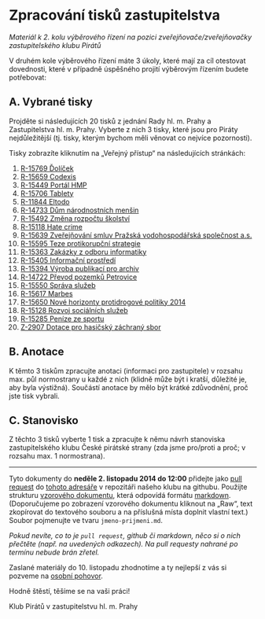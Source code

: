 Zpracování tisků zastupitelstva
============================

*Materiál k 2. kolu výběrového řízení na pozici zveřejňovače/zveřejňovačky zastupitelského klubu Pirátů*

V druhém kole výběrového řízení máte 3 úkoly, které mají za cíl otestovat dovednosti, které v případně úspěšného projití výběrovým řízením budete potřebovat:

A. Vybrané tisky
----------------

Projděte si následujících 20 tisků z jednání Rady hl. m. Prahy a Zastupitelstva hl. m. Prahy. Vyberte z nich 3 tisky, které jsou pro Piráty nejdůležitější (tj. tisky, kterým bychom měli věnovat co nejvíce pozornosti). 

Tisky zobrazíte kliknutím na „Veřejný přístup“ na následujících stránkách:

   1. [R-15769 Ďolíček](http://zastupitelstvo.praha.eu/ina2014/tedusndetail.aspx?id=223198)
   2. [R-15659 Codexis](http://zastupitelstvo.praha.eu/ina2014/tedusndetail.aspx?id=222331)
   3. [R-15449 Portál HMP](http://zastupitelstvo.praha.eu/ina2014/tedusndetail.aspx?id=220592)
   4. [R-15706 Tablety](http://zastupitelstvo.praha.eu/ina2014/tedusndetail.aspx?id=222713)
   5. [R-11844 Eltodo](http://zastupitelstvo.praha.eu/ina2014/tedusndetail.aspx?id=191973)
   6. [R-14733 Dům národnostních menšin](http://zastupitelstvo.praha.eu/ina2014/tedusndetail.aspx?id=214015)
   7. [R-15492 Změna rozpočtu školství](http://zastupitelstvo.praha.eu/ina2014/tedusndetail.aspx?id=220921)
   8. [R-15118 Hate crime](http://zastupitelstvo.praha.eu/ina2014/tedusndetail.aspx?id=217712)
   9. [R-15639 Zveřejňování smluv Pražská vodohospodářská společnost a.s.](http://zastupitelstvo.praha.eu/ina2014/tedusndetail.aspx?id=222161)
   10. [R-15595 Teze protikorupční strategie](http://zastupitelstvo.praha.eu/ina2014/tedusndetail.aspx?id=221647)
   11. [R-15363 Zakázky z odboru informatiky](http://zastupitelstvo.praha.eu/ina2014/tedusndetail.aspx?id=219812)
   12. [R-15405 Informační prostředí](http://zastupitelstvo.praha.eu/ina2014/tedusndetail.aspx?id=220213)
   13. [R-15394 Výroba publikací pro archiv](http://zastupitelstvo.praha.eu/ina2014/tedusndetail.aspx?id=220109)
   14. [R-14722 Převod pozemků Petrovice](http://zastupitelstvo.praha.eu/ina2014/tedusndetail.aspx?id=213917)
   15. [R-15550 Správa služeb](http://zastupitelstvo.praha.eu/ina2014/tedusndetail.aspx?id=221442)
   16. [R-15617 Marbes](http://zastupitelstvo.praha.eu/ina2014/tedusndetail.aspx?id=221959)
   17. [R-15650 Nové horizonty protidrogové politiky 2014](http://zastupitelstvo.praha.eu/ina2014/tedusndetail.aspx?id=222241)
   18. [R-15128 Rozvoj sociálních služeb](http://zastupitelstvo.praha.eu/ina2014/tedusndetail.aspx?id=217773)
   19. [R-15285 Peníze ze sportu](http://zastupitelstvo.praha.eu/ina2014/tedusndetail.aspx?id=219292)
   20. [Z-2907 Dotace pro hasičský záchraný sbor](http://zastupitelstvo.praha.eu/ina2014/tedusndetail.aspx?id=216815)

B. Anotace
-----------

K těmto 3 tiskům zpracujte anotaci (informaci pro zastupitele) v rozsahu max. půl normostrany u každé z nich (klidně může být i kratší, důležité je, aby byla výstižná). Součástí anotace by mělo být krátké zdůvodnění, proč jste tisk vybrali.


C. Stanovisko
------------
Z těchto 3 tisků vyberte 1 tisk a zpracujte k němu návrh stanoviska zastupitelského klubu České pirátské strany (zda jsme pro/proti a proč; v rozsahu max. 1 normostrana).

---

Tyto dokumenty do **neděle 2. listopadu 2014 do 12:00** přidejte jako 
[pull request](https://help.github.com/articles/creating-a-pull-request/) 
do [tohoto adresáře](https://github.com/pirati-cz/KlubPraha/tree/master/vyberka/zverejnovac) v repozitáři našeho klubu na githubu. Použijte strukturu [vzorového dokumentu](https://github.com/pirati-cz/KlubPraha/blob/master/vyberka/zverejnovac/jana-pilna.md), 
která odpovídá formátu [markdown](http://daringfireball.net/projects/markdown/syntax). 
(Doporučujeme po zobrazení vzorového dokumentu kliknout na „Raw“, text zkopírovat do textového souboru a na příslušná místa doplnit vlastní text.) Soubor pojmenujte ve tvaru ``jmeno-prijmeni.md``.

*Pokud nevíte, co to je ``pull request``, github či markdown, něco si o nich přečtěte (např. na uvedených odkazech). Na pull requesty nahrané po termínu nebude brán zřetel.*

Zaslané materiály do 10. listopadu zhodnotíme a ty nejlepší z vás si pozveme na [osobní pohovor](kriteria.md). 

Hodně štěstí, těšíme se na vaši práci!

Klub Pirátů v zastupitelstvu hl. m. Prahy
